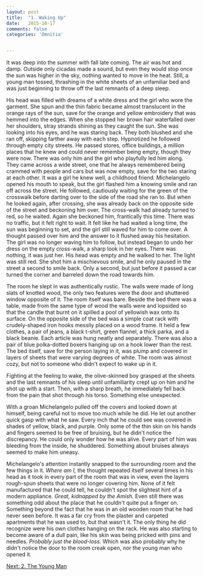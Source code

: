 ```yaml
---
layout: post
title:  "1. Waking Up"
date:   2015-10-17
comments: false
categories: 'Omnitia'


---
```


It was deep into the summer with fall late coming. The air was hot and
damp. Outside only cicadas made a sound, but even they would stop once
the sun was higher in the sky, nothing wanted to move in the heat.
Still, a young man tossed, thrashing in the white sheets of an
unfamiliar bed and was just beginning to throw off the last remnants of
a deep sleep.

His head was filled with dreams of a white dress and the girl who wore
the garment. She spun and the thin fabric became almost translucent in
the orange rays of the sun, save for the orange and yellow embroidery
that was hemmed into the edges. When she stopped her brown hair
waterfalled over her shoulders, stray strands shining as they caught the
sun. She was looking into his eyes, and he was staring back. They both
blushed and she ran off, skipping farther away with each step.
Hypnotized he followed through empty city streets. He passed stores,
office buildings, a million places that he knew and could never remember
being empty, though they were now. There was only him and the girl who
playfully led him along. They came across a wide street, one that he
always remembered being crammed with people and cars but was now empty,
save for the two staring at each other. It was a girl he knew well, a
childhood friend. Michelangelo opened his mouth to speak, but the girl
flashed him a knowing smile and ran off across the street. He followed,
cautiously waiting for the green of the crosswalk before darting over to
the side of the road she ran to. But when he looked again, after
crossing, she was already back on the opposite side of the street and
beckoning him over. The cross-walk had already turned to red, so he
waited. Again she beckoned him, frantically this time. There was no
traffic, but it felt right to wait. It felt like he had waited a long
time, the sun was beginning to set, and the girl still waved for him to
come over. A thought passed over him and the answer to it flushed away
his hesitation. The girl was no longer waving him to follow, but instead
began to undo her dress on the empty cross-walk, a sharp look in her
eyes. There was nothing, it was just her. His head was empty and he
walked to her. The light was still red. She shot him a mischievous
smile, and he only paused in the street a second to smile back. Only a
second, but just before it passed a car turned the corner and barreled
down the road towards him.

The room he slept in was authentically rustic. The walls were made of
long slats of knotted wood, the only two features were the door and
shuttered window opposite of it. The room itself was bare. Beside the
bed there was a table, made from the same type of wood the walls were
and lopsided so that the candle that burnt on it spilled a pool of
yellowish wax onto its surface. On the opposite side of the bed was a
simple coat rack with crudely-shaped iron hooks messily placed on a wood
frame. It held a few clothes, a pair of jeans, a black t-shirt, green
flannel, a thick parka, and a black beanie. Each article was hung neatly
and separately. There was also a pair of blue polka-dotted boxers
hanging up on a hook lower than the rest. The bed itself, save for the
person laying in it, was plump and covered in layers of sheets that were
varying degrees of white. The room was almost cozy, but not to someone
who didn't expect to wake up in it.

Fighting at the feeling to wake, the olive-skinned boy grasped at the
sheets and the last remnants of his sleep until unfamiliarity crept up
on him and he shot up with a start. Then, with a sharp breath, he
immediately fell back from the pain that shot through his torso.
Something else unexpected.

With a groan Michelangelo pulled off the covers and looked down at
himself, being careful not to move too much while he did. He let out
another quick gasp with what he saw. Every inch that he could see was
covered in shades of yellow, black, and purple. Only some of the thin
skin on his hands and fingers seemed to be free of bruising, but he
didn't notice the discrepancy. He could only wonder how he was alive.
Every part of him was bleeding from the inside, he shuddered. Something
about bruises always seemed to make him uneasy.

Michelangelo's attention instantly snapped to the surrounding room and
the few things in it. *Where am I,* the thought repeated itself several
times in his head as it took in every part of the room that was in view,
even the layers rough-spun sheets that were no longer covering him. None
of it felt manufactured that he could tell, he couldn't spot the
slightest hint of a modern appliance. *Great, kidnapped by the Amish.*
Even still there was something odd about the place that he couldn't
quite put a finger on. Something beyond the fact that he was in an old
wooden room that he had never seen before. It was a far cry from the
plaster and carpeted apartments that he was used to, but that wasn't it.
The only thing he did recognize were his own clothes hanging on the
rack. He was also starting to become aware of a dull pain, like his skin
was being pricked with pins and needles. *Probably just the blood-loss.*
Which was also probably why he didn't notice the door to the room creak
open, nor the young man who opened it.

<div class="clear-fix">
    <a href="/omnitia/the-young-man" class="pv-  float-right">
        Next: 2. The Young Man
    </a>
</div>
